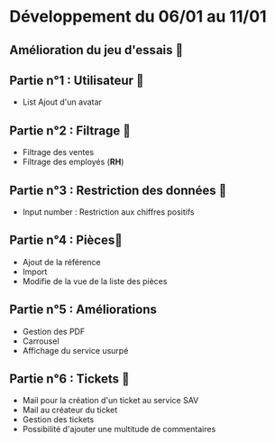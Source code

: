 # Développement du 06/01 au 11/01

## Amélioration du jeu d'essais 📝

## Partie n°1 : Utilisateur 👨

- List Ajout d'un avatar

## Partie n°2 : Filtrage 📁
- Filtrage des ventes
- Filtrage des employés (**RH**)
## Partie n°3 : Restriction des données 🔖
- Input number : Restriction aux chiffres positifs
## Partie n°4 : Pièces💈
- Ajout de la référence
- Import
- Modifie de la vue de la liste des pièces
## Partie n°5 : Améliorations
- Gestion des PDF
- Carrousel
- Affichage du service usurpé
## Partie n°6 : Tickets 🔰
- Mail pour la création d'un ticket au service SAV
- Mail au créateur du ticket
- Gestion des tickets
- Possibilité d'ajouter une multitude de commentaires